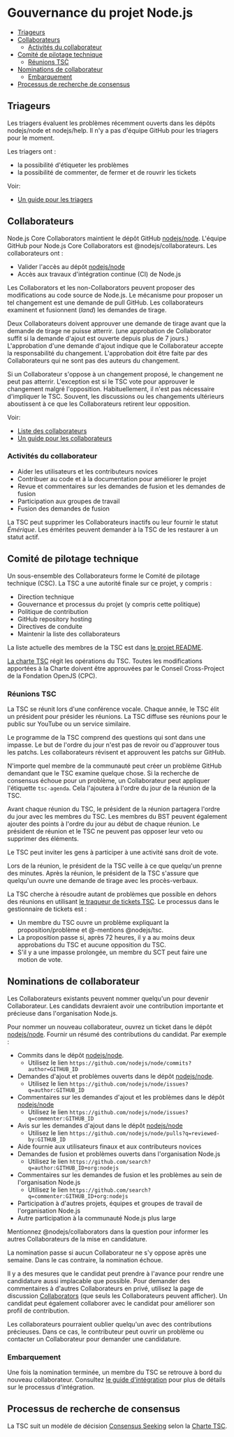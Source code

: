 # Gouvernance du projet Node.js

<!-- TOC -->

* [Triageurs](#triagers)
* [Collaborateurs](#collaborators)
  * [Activités du collaborateur](#collaborator-activities)
* [Comité de pilotage technique](#technical-steering-committee)
  * [Réunions TSC](#tsc-meetings)
* [Nominations de collaborateur](#collaborator-nominations)
  * [Embarquement](#onboarding)
* [Processus de recherche de consensus](#consensus-seeking-process)

<!-- /TOC -->

## Triageurs

Les triagers évaluent les problèmes récemment ouverts dans les dépôts nodejs/node et nodejs/help. Il n'y a pas d'équipe GitHub pour les triagers pour le moment.

Les triagers ont :
* la possibilité d'étiqueter les problèmes
* la possibilité de commenter, de fermer et de rouvrir les tickets

Voir:

* [Un guide pour les triagers](./doc/guides/contributing/issues.md#triaging-a-bug-report)

## Collaborateurs

Node.js Core Collaborators maintient le dépôt GitHub [nodejs/node][]. L'équipe GitHub pour Node.js Core Collaborators est @nodejs/collaborateurs. Les collaborateurs ont :

* Valider l'accès au dépôt [nodejs/node][]
* Accès aux travaux d'intégration continue (CI) de Node.js

Les Collaborators et les non-Collaborators peuvent proposer des modifications au code source de Node.js. Le mécanisme pour proposer un tel changement est une demande de pull GitHub. Les collaborateurs examinent et fusionnent (_land_) les demandes de tirage.

Deux Collaborateurs doivent approuver une demande de tirage avant que la demande de tirage ne puisse atterrir. (une approbation de Collaborator suffit si la demande d'ajout est ouverte depuis plus de 7 jours.) L'approbation d'une demande d'ajout indique que le Collaborateur accepte la responsabilité du changement. L'approbation doit être faite par des Collaborateurs qui ne sont pas des auteurs du changement.

Si un Collaborateur s'oppose à un changement proposé, le changement ne peut pas atterrir. L'exception est si le TSC vote pour approuver le changement malgré l'opposition. Habituellement, il n'est pas nécessaire d'impliquer le TSC. Souvent, les discussions ou les changements ultérieurs aboutissent à ce que les Collaborateurs retirent leur opposition.

Voir:

* [Liste des collaborateurs](./README.md#current-project-team-members)
* [Un guide pour les collaborateurs](./doc/guides/collaborator-guide.md)

### Activités du collaborateur

* Aider les utilisateurs et les contributeurs novices
* Contribuer au code et à la documentation pour améliorer le projet
* Revue et commentaires sur les demandes de fusion et les demandes de fusion
* Participation aux groupes de travail
* Fusion des demandes de fusion

La TSC peut supprimer les Collaborateurs inactifs ou leur fournir le statut _Émérique_. Les émérites peuvent demander à la TSC de les restaurer à un statut actif.

## Comité de pilotage technique

Un sous-ensemble des Collaborateurs forme le Comité de pilotage technique (CSC). La TSC a une autorité finale sur ce projet, y compris :

* Direction technique
* Gouvernance et processus du projet (y compris cette politique)
* Politique de contribution
* GitHub repository hosting
* Directives de conduite
* Maintenir la liste des collaborateurs

La liste actuelle des membres de la TSC est dans [le projet README](./README.md#current-project-team-members).

[La charte TSC][] régit les opérations du TSC. Toutes les modifications apportées à la Charte doivent être approuvées par le Conseil Cross-Project de la Fondation OpenJS (CPC).

### Réunions TSC

La TSC se réunit lors d'une conférence vocale. Chaque année, le TSC élit un président pour présider les réunions. La TSC diffuse ses réunions pour le public sur YouTube ou un service similaire.

Le programme de la TSC comprend des questions qui sont dans une impasse. Le but de l'ordre du jour n'est pas de revoir ou d'approuver tous les patchs. Les collaborateurs révisent et approuvent les patchs sur GitHub.

N'importe quel membre de la communauté peut créer un problème GitHub demandant que le TSC examine quelque chose. Si la recherche de consensus échoue pour un problème, un Collaborateur peut appliquer l'étiquette `tsc-agenda`. Cela l'ajoutera à l'ordre du jour de la réunion de la TSC.

Avant chaque réunion du TSC, le président de la réunion partagera l'ordre du jour avec les membres du TSC. Les membres du BST peuvent également ajouter des points à l'ordre du jour au début de chaque réunion. Le président de réunion et le TSC ne peuvent pas opposer leur veto ou supprimer des éléments.

Le TSC peut inviter les gens à participer à une activité sans droit de vote.

Lors de la réunion, le président de la TSC veille à ce que quelqu'un prenne des minutes. Après la réunion, le président de la TSC s'assure que quelqu'un ouvre une demande de tirage avec les procès-verbaux.

La TSC cherche à résoudre autant de problèmes que possible en dehors des réunions en utilisant [le traqueur de tickets TSC](https://github.com/nodejs/TSC/issues). Le processus dans le gestionnaire de tickets est :

* Un membre du TSC ouvre un problème expliquant la proposition/problème et @-mentions @nodejs/tsc.
* La proposition passe si, après 72 heures, il y a au moins deux approbations du TSC et aucune opposition du TSC.
* S'il y a une impasse prolongée, un membre du SCT peut faire une motion de vote.

## Nominations de collaborateur

Les Collaborateurs existants peuvent nommer quelqu'un pour devenir Collaborateur. Les candidats devraient avoir une contribution importante et précieuse dans l'organisation Node.js.

Pour nommer un nouveau collaborateur, ouvrez un ticket dans le dépôt [nodejs/node][]. Fournir un résumé des contributions du candidat. Par exemple :

* Commits dans le dépôt [nodejs/node][].
  * Utilisez le lien `https://github.com/nodejs/node/commits?author=GITHUB_ID`
* Demandes d'ajout et problèmes ouverts dans le dépôt [nodejs/node][].
  * Utilisez le lien `https://github.com/nodejs/node/issues?q=author:GITHUB_ID`
* Commentaires sur les demandes d'ajout et les problèmes dans le dépôt [nodejs/node][]
  * Utilisez le lien `https://github.com/nodejs/node/issues?q=commenter:GITHUB_ID`
* Avis sur les demandes d'ajout dans le dépôt [nodejs/node][]
  * Utilisez le lien `https://github.com/nodejs/node/pulls?q=reviewed-by:GITHUB_ID`
* Aide fournie aux utilisateurs finaux et aux contributeurs novices
* Demandes de fusion et problèmes ouverts dans l'organisation Node.js
  * Utilisez le lien  `https://github.com/search?q=author:GITHUB_ID+org:nodejs`
* Commentaires sur les demandes de fusion et les problèmes au sein de l'organisation Node.js
  * Utilisez le lien `https://github.com/search?q=commenter:GITHUB_ID+org:nodejs`
* Participation à d'autres projets, équipes et groupes de travail de l'organisation Node.js
* Autre participation à la communauté Node.js plus large

Mentionnez @nodejs/collaborators dans la question pour informer les autres Collaborateurs de la mise en candidature.

La nomination passe si aucun Collaborateur ne s'y oppose après une semaine. Dans le cas contraire, la nomination échoue.

Il y a des mesures que le candidat peut prendre à l'avance pour rendre une candidature aussi implacable que possible. Pour demander des commentaires à d'autres Collaborateurs en privé, utilisez la page de discussion [Collaborators][] (que seuls les Collaborateurs peuvent afficher). Un candidat peut également collaborer avec le candidat pour améliorer son profil de contribution.

Les collaborateurs pourraient oublier quelqu'un avec des contributions précieuses. Dans ce cas, le contributeur peut ouvrir un problème ou contacter un Collaborateur pour demander une candidature.

### Embarquement

Une fois la nomination terminée, un membre du TSC se retrouve à bord du nouveau collaborateur. Consultez [le guide d'intégration](./onboarding.md) pour plus de détails sur le processus d'intégration.

## Processus de recherche de consensus

La TSC suit un modèle de décision [Consensus Seeking][] selon la [Charte TSC][].

[Collaborators]: https://github.com/orgs/nodejs/teams/collaborators/discussions
[Consensus Seeking]: https://en.wikipedia.org/wiki/Consensus-seeking_decision-making
[La charte TSC]: https://github.com/nodejs/TSC/blob/HEAD/TSC-Charter.md
[Charte TSC]: https://github.com/nodejs/TSC/blob/HEAD/TSC-Charter.md
[nodejs/node]: https://github.com/nodejs/node
